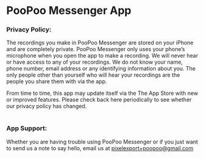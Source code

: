# PooPoo Messenger App
<h3>Privacy Policy:</h3>
The recordings you make in PooPoo Messenger are stored on your iPhone and are completely private. PooPoo Messenger only uses your phone’s microphone when you open the app to make a recording. We will never hear or have access to any of your recordings. We do not know your name, phone number, email address or any identifying information about you. The only people other than yourself who will hear your recordings are the people you share them with via the app.

From time to time, this app may update itself via the The App Store with new or improved features. Please check back here periodically to see whether our privacy policy has changed.
<br><br>
<h3>App Support:</h3>
Whether you are having trouble using PooPoo Messenger or if you just want to send us a note to say hello, email us at <a href="mailto:pixelexport+poopoo@gmail.com" target="_Blank">pixelexport+poopoo@gmail.com</a> 
